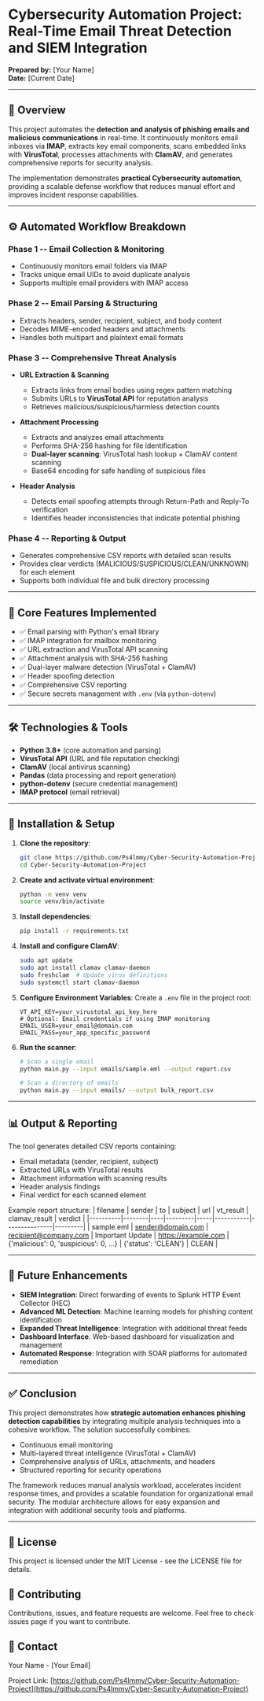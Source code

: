 # Cybersecurity Automation Project: Real-Time Email Threat Detection and SIEM Integration

**Prepared by:** [Your Name]  
**Date:** [Current Date]

---

## 📌 Overview

This project automates the **detection and analysis of phishing emails and malicious communications** in real-time. It continuously monitors email inboxes via **IMAP**, extracts key email components, scans embedded links with **VirusTotal**, processes attachments with **ClamAV**, and generates comprehensive reports for security analysis.

The implementation demonstrates **practical Cybersecurity automation**, providing a scalable defense workflow that reduces manual effort and improves incident response capabilities.

---

## ⚙️ Automated Workflow Breakdown

### Phase 1 -- Email Collection & Monitoring
- Continuously monitors email folders via IMAP
- Tracks unique email UIDs to avoid duplicate analysis
- Supports multiple email providers with IMAP access

### Phase 2 -- Email Parsing & Structuring
- Extracts headers, sender, recipient, subject, and body content
- Decodes MIME-encoded headers and attachments
- Handles both multipart and plaintext email formats

### Phase 3 -- Comprehensive Threat Analysis
- **URL Extraction & Scanning**
  - Extracts links from email bodies using regex pattern matching
  - Submits URLs to **VirusTotal API** for reputation analysis
  - Retrieves malicious/suspicious/harmless detection counts

- **Attachment Processing**
  - Extracts and analyzes email attachments
  - Performs SHA-256 hashing for file identification
  - **Dual-layer scanning**: VirusTotal hash lookup + ClamAV content scanning
  - Base64 encoding for safe handling of suspicious files

- **Header Analysis**
  - Detects email spoofing attempts through Return-Path and Reply-To verification
  - Identifies header inconsistencies that indicate potential phishing

### Phase 4 -- Reporting & Output
- Generates comprehensive CSV reports with detailed scan results
- Provides clear verdicts (MALICIOUS/SUSPICIOUS/CLEAN/UNKNOWN) for each element
- Supports both individual file and bulk directory processing

---

## 🔑 Core Features Implemented

- ✅ Email parsing with Python's email library
- ✅ IMAP integration for mailbox monitoring
- ✅ URL extraction and VirusTotal API scanning
- ✅ Attachment analysis with SHA-256 hashing
- ✅ Dual-layer malware detection (VirusTotal + ClamAV)
- ✅ Header spoofing detection
- ✅ Comprehensive CSV reporting
- ✅ Secure secrets management with `.env` (via `python-dotenv`)

---

## 🛠️ Technologies & Tools

- **Python 3.8+** (core automation and parsing)
- **VirusTotal API** (URL and file reputation checking)
- **ClamAV** (local antivirus scanning)
- **Pandas** (data processing and report generation)
- **python-dotenv** (secure credential management)
- **IMAP protocol** (email retrieval)

---

## 🚀 Installation & Setup

1. **Clone the repository**:
   ```bash
   git clone https://github.com/Ps4lmmy/Cyber-Security-Automation-Project.git
   cd Cyber-Security-Automation-Project
   ```

2. **Create and activate virtual environment**:
   ```bash
   python -m venv venv
   source venv/bin/activate
   ```

3. **Install dependencies**:
   ```bash
   pip install -r requirements.txt
   ```

4. **Install and configure ClamAV**:
   ```bash
   sudo apt update
   sudo apt install clamav clamav-daemon
   sudo freshclam  # Update virus definitions
   sudo systemctl start clamav-daemon
   ```

5. **Configure Environment Variables**:
   Create a `.env` file in the project root:
   ```env
   VT_API_KEY=your_virustotal_api_key_here
   # Optional: Email credentials if using IMAP monitoring
   EMAIL_USER=your_email@domain.com
   EMAIL_PASS=your_app_specific_password
   ```

6. **Run the scanner**:
   ```bash
   # Scan a single email
   python main.py --input emails/sample.eml --output report.csv
   
   # Scan a directory of emails
   python main.py --input emails/ --output bulk_report.csv
   ```

---

## 📊 Output & Reporting

The tool generates detailed CSV reports containing:
- Email metadata (sender, recipient, subject)
- Extracted URLs with VirusTotal results
- Attachment information with scanning results
- Header analysis findings
- Final verdict for each scanned element

Example report structure:
| filename | sender | to | subject | url | vt_result | clamav_result | verdict |
|----------|--------|----|---------|-----|-----------|---------------|---------|
| sample.eml | sender@domain.com | recipient@company.com | Important Update | https://example.com | {'malicious': 0, 'suspicious': 0, ...} | {'status': 'CLEAN'} | CLEAN |

---

## 🔮 Future Enhancements

- **SIEM Integration**: Direct forwarding of events to Splunk HTTP Event Collector (HEC)
- **Advanced ML Detection**: Machine learning models for phishing content identification
- **Expanded Threat Intelligence**: Integration with additional threat feeds
- **Dashboard Interface**: Web-based dashboard for visualization and management
- **Automated Response**: Integration with SOAR platforms for automated remediation

---

## ✅ Conclusion

This project demonstrates how **strategic automation enhances phishing detection capabilities** by integrating multiple analysis techniques into a cohesive workflow. The solution successfully combines:

- Continuous email monitoring
- Multi-layered threat intelligence (VirusTotal + ClamAV)
- Comprehensive analysis of URLs, attachments, and headers
- Structured reporting for security operations

The framework reduces manual analysis workload, accelerates incident response times, and provides a scalable foundation for organizational email security. The modular architecture allows for easy expansion and integration with additional security tools and platforms.

---

## 📄 License

This project is licensed under the MIT License - see the LICENSE file for details.

## 🤝 Contributing

Contributions, issues, and feature requests are welcome. Feel free to check issues page if you want to contribute.

## 📧 Contact

Your Name - [Your Email]

Project Link: [https://github.com/Ps4lmmy/Cyber-Security-Automation-Project](https://github.com/Ps4lmmy/Cyber-Security-Automation-Project)
